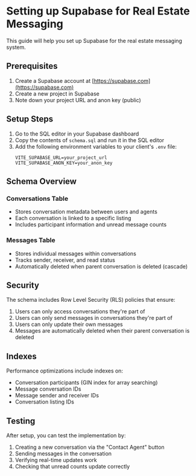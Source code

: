 # Setting up Supabase for Real Estate Messaging

This guide will help you set up Supabase for the real estate messaging system.

## Prerequisites

1. Create a Supabase account at [https://supabase.com](https://supabase.com)
2. Create a new project in Supabase
3. Note down your project URL and anon key (public)

## Setup Steps

1. Go to the SQL editor in your Supabase dashboard
2. Copy the contents of `schema.sql` and run it in the SQL editor
3. Add the following environment variables to your client's `.env` file:
   ```
   VITE_SUPABASE_URL=your_project_url
   VITE_SUPABASE_ANON_KEY=your_anon_key
   ```

## Schema Overview

### Conversations Table
- Stores conversation metadata between users and agents
- Each conversation is linked to a specific listing
- Includes participant information and unread message counts

### Messages Table
- Stores individual messages within conversations
- Tracks sender, receiver, and read status
- Automatically deleted when parent conversation is deleted (cascade)

## Security

The schema includes Row Level Security (RLS) policies that ensure:
1. Users can only access conversations they're part of
2. Users can only send messages in conversations they're part of
3. Users can only update their own messages
4. Messages are automatically deleted when their parent conversation is deleted

## Indexes

Performance optimizations include indexes on:
- Conversation participants (GIN index for array searching)
- Message conversation IDs
- Message sender and receiver IDs
- Conversation listing IDs

## Testing

After setup, you can test the implementation by:
1. Creating a new conversation via the "Contact Agent" button
2. Sending messages in the conversation
3. Verifying real-time updates work
4. Checking that unread counts update correctly
